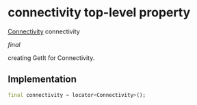 


# connectivity top-level property









[Connectivity](https://pub.dev/documentation/connectivity_plus/3.0.6/connectivity_plus/Connectivity-class.html) connectivity
  
_<span class="feature">final</span>_



<p>creating GetIt for Connectivity.</p>



## Implementation

```dart
final connectivity = locator<Connectivity>();
```








